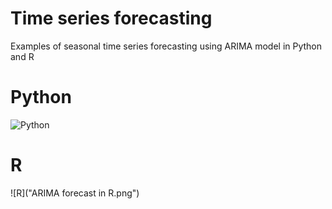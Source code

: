 # Time series forecasting

Examples of seasonal time series forecasting using ARIMA model in Python and R

# Python

![Python]("ARIMA%20forecast%20in%20Python.png")

# R

![R]("ARIMA forecast in R.png")

